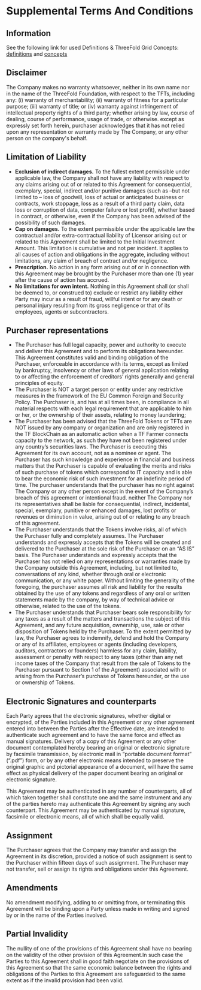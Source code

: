 

# Supplemental Terms And Conditions

## Information

See the following link for used Definitions & ThreeFold Grid Concepts: [definitions](https://docs.grid.tf/threefold/info/src/branch/master/legal/definitions.md) and [concepts](https://docs.grid.tf/threefold/info/src/branch/master/concepts/threefold_principles.md)


## Disclaimer

The Company makes no warranty whatsoever, neither in its own name nor in the name of the ThreeFold Foundation, with respect to the TFTs, including any: (i) warranty of merchantability; (ii) warranty of fitness for a particular purpose; (iii) warranty of title; or (iv) warranty against infringement of intellectual property rights of a third party; whether arising by law, course of dealing, course of performance, usage of trade, or otherwise. except as expressly set forth herein, purchaser acknowledges that it has not relied upon any representation or warranty made by The Company, or any other person on the company's behalf. 

## Limitation of Liability
* **Exclusion of indirect damages.**  To the fullest extent permissible under applicable law, the Company shall not have any liability with respect to any claims arising out of or related to this Agreement for consequential, exemplary, special, indirect and/or punitive damages (such as  –but not limited to – loss of goodwill, loss of actual or anticipated business or contracts, work stoppage, loss as a result of a third party claim, data loss or corruption  of data, computer failure or lost profit), whether based in contract, or otherwise, even if the Company has been advised of the possibility of such damages.  
* **Cap on damages.**  To the extent permissible under the applicable law the contractual and/or extra-contractual liability of Licensor arising out or related to this Agreement shall be limited to the Initial Investment Amount. This limitation is cumulative and not per incident. It applies to all causes of action and obligations in the aggregate, including without limitations, any claim of breach of contract and/or negligence.
* **Prescription.**  No action in any form arising out of or in connection with this Agreement may be brought by the Purchaser more than one (1) year after the cause of action has accrued.
* **No limitations for own intent.**  Nothing in this Agreement shall (or shall be deemed to, or construed to) exclude or restrict any liability either Party may incur as a result of fraud, willful intent or for any death or personal injury resulting from its gross negligence or that of its employees, agents or subcontractors.

## Purchaser representations

- The Purchaser has full legal capacity, power and authority to execute and deliver this Agreement and to perform its obligations hereunder. This Agreement constitutes valid and binding obligation of the Purchaser, enforceable in accordance with its terms, except as limited by bankruptcy, insolvency or other laws of general application relating to or affecting the enforcement of creditors’ rights generally and general principles of equity. 
- The Purchaser is NOT a target person or entity under any restrictive measures in the framework of the EU Common Foreign and Security Policy.
The Purchaser is, and has at all times been, in compliance in all material respects with each legal requirement that are applicable to him or her, or the ownership of their assets, relating to money laundering; 
- The Purchaser has been advised that the ThreeFold Tokens or TFTs are NOT issued by any company or organization and are only registered in the TF BlockChain as an automatic action when a TF Farmer connects capacity to the network, as such they have not been registered under any country’s securities laws. The Purchaser is executing this Agreement for its own account, not as a nominee or agent. The Purchaser has such knowledge and experience in financial and business matters that the Purchaser is capable of evaluating the merits and risks of such purchase of tokens which correspond to IT capacity and is able to bear the economic risk of such investment for an indefinite period of time. The purchaser understands that the purchaser has no right against The Company or any other person except in the event of the Company’s breach of this agreement or intentional fraud. neither The Company nor its representatives shall be liable for consequential, indirect, incidental, special, exemplary, punitive or enhanced damages, lost profits or revenues or diminution in value, arising out of or relating to any breach of this agreement. 
- The Purchaser understands that the Tokens involve risks, all of which the Purchaser fully and completely assumes. The Purchaser understands and expressly accepts that the Tokens will be created and delivered to the Purchaser at the sole risk of the Purchaser on an “AS IS” basis. The Purchaser understands and expressly accepts that the Purchaser has not relied on any representations or warranties made by the Company outside this Agreement, including, but not limited to, conversations of any kind, whether through oral or electronic communication, or any white paper. Without limiting the generality of the foregoing, the purchaser assumes all risk and liability for the results obtained by the use of any tokens and regardless of any oral or written statements made by the company, by way of technical advice or otherwise, related to the use of the tokens. 
- The Purchaser understands that Purchaser bears sole responsibility for any taxes as a result of the matters and transactions the subject of this Agreement, and any future acquisition, ownership, use, sale or other disposition of Tokens held by the Purchaser. To the extent permitted by law, the Purchaser agrees to indemnify, defend and hold the Company or any of its affiliates, employees or agents (including developers, auditors, contractors or founders) harmless for any claim, liability, assessment or penalty with respect to any taxes (other than any net income taxes of the Company that result from the sale of Tokens to the Purchaser pursuant to Section 1 of the Agreement) associated with or arising from the Purchaser’s purchase of Tokens hereunder, or the use or ownership of Tokens.

## Electronic Signatures and counterparts

Each Party agrees that the electronic signatures, whether digital or encrypted, of the Parties included in this Agreement or any other agreement entered into between the Parties after the Effective date, are intended to authenticate such agreement and to have the same force and effect as manual signatures.  Delivery of a copy of this Agreement or any other document contemplated hereby bearing an original or electronic signature by facsimile transmission, by electronic mail in “portable document format” (“.pdf”) form, or by any other electronic means intended to preserve the original graphic and pictorial appearance of a document, will have the same effect as physical delivery of the paper document bearing an original or electronic signature.

This Agreement may be authenticated in any number of counterparts, all of which taken together shall constitute one and the same instrument and any of the parties hereto may authenticate this Agreement by signing any such counterpart. This Agreement may be authenticated by manual signature, facsimile or electronic means, all of which shall be equally valid.


## Assignment

The Purchaser agrees that the Company may transfer and assign the Agreement in its discretion, provided a notice of such assignment is sent to the Purchaser within fifteen days of such assignment.  The Purchaser may not transfer, sell or assign its rights and obligations under this Agreement.

## Amendments

No amendment modifying, adding to or omitting from, or terminating this Agreement will be binding upon a Party unless made in writing and signed by or in the name of the Parties involved.

## Partial Invalidity

The nullity of one of the provisions of this Agreement shall have no bearing on the validity of the other provision of this Agreement.In such case the Parties to this Agreement shall in good faith negotiate on the provisions of this Agreement so that the same economic balance between the rights and obligations of the Parties to this Agreement are safeguarded to the same extent as if the invalid provision had been valid.
